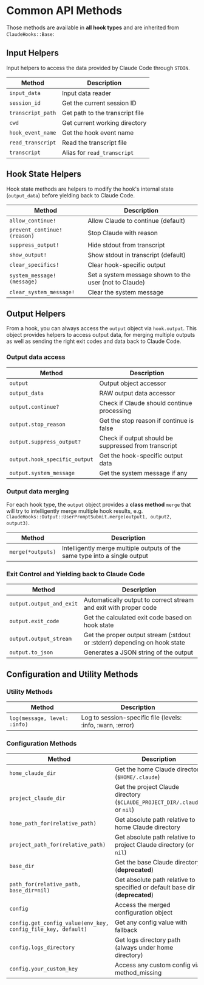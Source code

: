 # Common API Methods

Those methods are available in **all hook types** and are inherited from `ClaudeHooks::Base`:

## Input Helpers
Input helpers to access the data provided by Claude Code through `STDIN`.

| Method | Description |
|--------|-------------|
| `input_data` | Input data reader |
| `session_id` | Get the current session ID |
| `transcript_path` | Get path to the transcript file |
| `cwd` | Get current working directory |
| `hook_event_name` | Get the hook event name |
| `read_transcript` | Read the transcript file |
| `transcript` | Alias for `read_transcript` |

## Hook State Helpers
Hook state methods are helpers to modify the hook's internal state (`output_data`) before yielding back to Claude Code.

| Method | Description |
|--------|-------------|
| `allow_continue!` | Allow Claude to continue (default) |
| `prevent_continue!(reason)` | Stop Claude with reason |
| `suppress_output!` | Hide stdout from transcript |
| `show_output!` | Show stdout in transcript (default) |
| `clear_specifics!` | Clear hook-specific output |
| `system_message!(message)` | Set a system message shown to the user (not to Claude) |
| `clear_system_message!` | Clear the system message |

## Output Helpers

From a hook, you can always access the `output` object via `hook.output`. 
This object provides helpers to access output data, for merging multiple outputs as well as sending the right exit codes and data back to Claude Code.

### Output data access

| Method | Description |
|--------|-------------|
| `output` | Output object accessor |
| `output_data` | RAW output data accessor |
| `output.continue?` | Check if Claude should continue processing |
| `output.stop_reason` | Get the stop reason if continue is false |
| `output.suppress_output?` | Check if output should be suppressed from transcript |
| `output.hook_specific_output` | Get the hook-specific output data |
| `output.system_message` | Get the system message if any |

### Output data merging
For each hook type, the `output` object provides a **class method** `merge` that will try to intelligently merge multiple hook results, e.g. `ClaudeHooks::Output::UserPromptSubmit.merge(output1, output2, output3)`.

| Method | Description |
|--------|-------------|
| `merge(*outputs)` | Intelligently merge multiple outputs of the same type into a single output |

### Exit Control and Yielding back to Claude Code

| Method | Description |
|--------|-------------|
| `output.output_and_exit` | Automatically output to correct stream and exit with proper code |
| `output.exit_code` | Get the calculated exit code based on hook state |
| `output.output_stream` | Get the proper output stream (:stdout or :stderr) depending on hook state |
| `output.to_json` | Generates a JSON string of the output |

## Configuration and Utility Methods

### Utility Methods
| Method | Description |
|--------|-------------|
| `log(message, level: :info)` | Log to session-specific file (levels: :info, :warn, :error) |

### Configuration Methods
| Method | Description |
|--------|-------------|
| `home_claude_dir` | Get the home Claude directory (`$HOME/.claude`) |
| `project_claude_dir` | Get the project Claude directory (`$CLAUDE_PROJECT_DIR/.claude`, or `nil`) |
| `home_path_for(relative_path)` | Get absolute path relative to home Claude directory |
| `project_path_for(relative_path)` | Get absolute path relative to project Claude directory (or `nil`) |
| `base_dir` | Get the base Claude directory (**deprecated**) |
| `path_for(relative_path, base_dir=nil)` | Get absolute path relative to specified or default base dir (**deprecated**) |
| `config` | Access the merged configuration object |
| `config.get_config_value(env_key, config_file_key, default)` | Get any config value with fallback |
| `config.logs_directory` | Get logs directory path (always under home directory) |
| `config.your_custom_key` | Access any custom config via method_missing |
